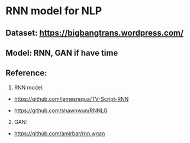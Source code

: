 # RNN model for NLP

## Dataset: https://bigbangtrans.wordpress.com/

## Model: RNN, GAN if have time

## Reference:

1. RNN model:

- https://github.com/jamesrequa/TV-Script-RNN

- https://github.com/shawnwun/RNNLG

2. GAN:

- https://github.com/amirbar/rnn.wgan
